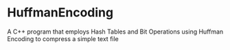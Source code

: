 # HuffmanEncoding
A C++ program that employs Hash Tables and Bit Operations using Huffman Encoding to compress a simple text file
